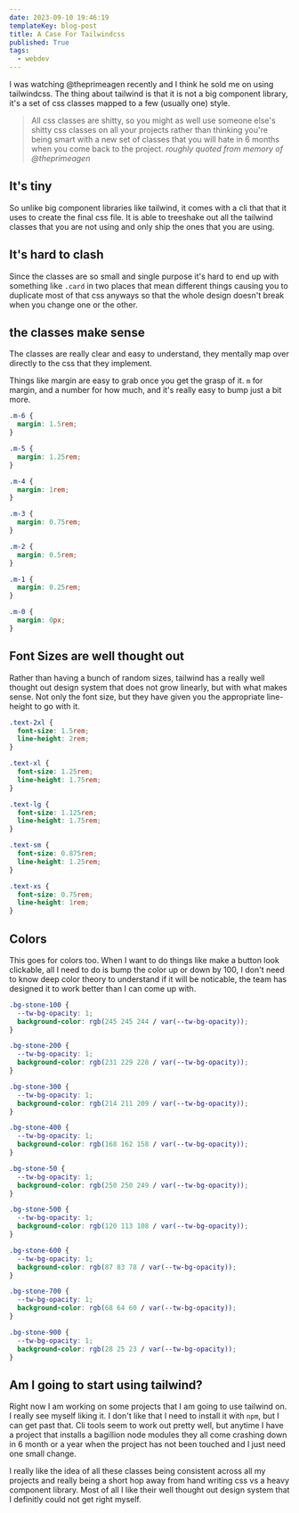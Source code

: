 ```yaml
---
date: 2023-09-10 19:46:19
templateKey: blog-post
title: A Case For Tailwindcss
published: True
tags:
  - webdev
---
```


I was watching @theprimeagen recently and I think he sold me on using
tailwindcss. The thing about tailwind is that it is not a big component
library, it's a set of css classes mapped to a few (usually one) style.

> All css classes are shitty, so you might as well use someone else's shitty
> css classes on all your projects rather than thinking you're being smart with a
> new set of classes that you will hate in 6 months when you come back to the
> project. _roughly quoted from memory of @theprimeagen_

## It's tiny

So unlike big component libraries like tailwind, it comes with a cli that that
it uses to create the final css file. It is able to treeshake out all the
tailwind classes that you are not using and only ship the ones that you are
using.

## It's hard to clash

Since the classes are so small and single purpose it's hard to end up with
something like `.card` in two places that mean different things causing you to
duplicate most of that css anyways so that the whole design doesn't break when
you change one or the other.

## the classes make sense

The classes are really clear and easy to understand, they mentally map over
directly to the css that they implement.

Things like margin are easy to grab once you get the grasp of it. `m` for
margin, and a number for how much, and it's really easy to bump just a bit
more.

```css
.m-6 {
  margin: 1.5rem;
}

.m-5 {
  margin: 1.25rem;
}

.m-4 {
  margin: 1rem;
}

.m-3 {
  margin: 0.75rem;
}

.m-2 {
  margin: 0.5rem;
}

.m-1 {
  margin: 0.25rem;
}

.m-0 {
  margin: 0px;
}
```

## Font Sizes are well thought out

Rather than having a bunch of random sizes, tailwind has a really well thought
out design system that does not grow linearly, but with what makes sense. Not
only the font size, but they have given you the appropriate line-height to go
with it.

```css
.text-2xl {
  font-size: 1.5rem;
  line-height: 2rem;
}

.text-xl {
  font-size: 1.25rem;
  line-height: 1.75rem;
}

.text-lg {
  font-size: 1.125rem;
  line-height: 1.75rem;
}

.text-sm {
  font-size: 0.875rem;
  line-height: 1.25rem;
}

.text-xs {
  font-size: 0.75rem;
  line-height: 1rem;
}
```

## Colors

This goes for colors too. When I want to do things like make a button look
clickable, all I need to do is bump the color up or down by 100, I don't need
to know deep color theory to understand if it will be noticable, the team has
designed it to work better than I can come up with.

```css
.bg-stone-100 {
  --tw-bg-opacity: 1;
  background-color: rgb(245 245 244 / var(--tw-bg-opacity));
}

.bg-stone-200 {
  --tw-bg-opacity: 1;
  background-color: rgb(231 229 228 / var(--tw-bg-opacity));
}

.bg-stone-300 {
  --tw-bg-opacity: 1;
  background-color: rgb(214 211 209 / var(--tw-bg-opacity));
}

.bg-stone-400 {
  --tw-bg-opacity: 1;
  background-color: rgb(168 162 158 / var(--tw-bg-opacity));
}

.bg-stone-50 {
  --tw-bg-opacity: 1;
  background-color: rgb(250 250 249 / var(--tw-bg-opacity));
}

.bg-stone-500 {
  --tw-bg-opacity: 1;
  background-color: rgb(120 113 108 / var(--tw-bg-opacity));
}

.bg-stone-600 {
  --tw-bg-opacity: 1;
  background-color: rgb(87 83 78 / var(--tw-bg-opacity));
}

.bg-stone-700 {
  --tw-bg-opacity: 1;
  background-color: rgb(68 64 60 / var(--tw-bg-opacity));
}

.bg-stone-900 {
  --tw-bg-opacity: 1;
  background-color: rgb(28 25 23 / var(--tw-bg-opacity));
}
```

## Am I going to start using tailwind?

Right now I am working on some projects that I am going to use tailwind on. I
really see myself liking it. I don't like that I need to install it with
`npm`, but I can get past that. Cli tools seem to work out pretty well, but
anytime I have a project that installs a bagillion node modules they all come
crashing down in 6 month or a year when the project has not been touched and I
just need one small change.

I really like the idea of all these classes being consistent across all my
projects and really being a short hop away from hand writing css vs a heavy
component library. Most of all I like their well thought out design system
that I definitly could not get right myself.
